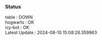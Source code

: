 ### Status


table : DOWN  
hogwarts : OK  
icy-bot : OK  
Latest Update : 2024-08-10 15:08:26.359863
